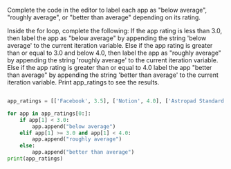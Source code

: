 Complete the code in the editor to label each app as "below average", "roughly average", or "better than average" depending on its rating.

Inside the for loop, complete the following:
If the app rating is less than 3.0, then label the app as "below average" by appending the string 'below average' to the current iteration variable.
Else if the app rating is greater than or equal to 3.0 and below 4.0, then label the app as "roughly average" by appending the string 'roughly average' to the current iteration variable.
Else if the app rating is greater than or equal to 4.0 label the app "better than average" by appending the string 'better than average' to the current iteration variable.
Print app_ratings to see the results.


```python

app_ratings = [['Facebook', 3.5], ['Notion', 4.0], ['Astropad Standard', 4.5], ['NAVIGON Europe', 3.5]]

for app in app_ratings[0:]:
    if app[1] < 3.0:
        app.append("below average")
    elif app[1] >= 3.0 and app[1] < 4.0:
        app.append("roughly average")
    else:
        app.append("better than average")
print(app_ratings)        
        
        
     
